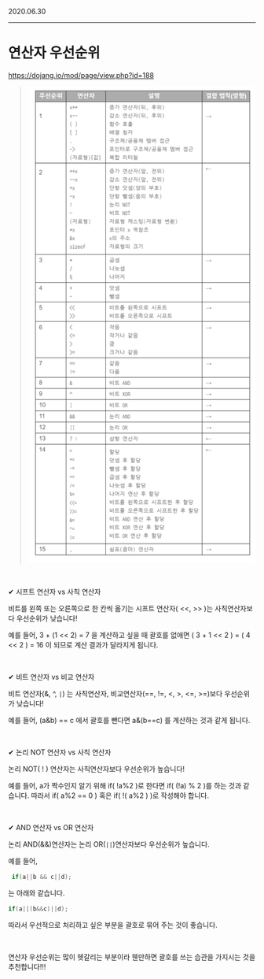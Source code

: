 
2020.06.30   
___

# 연산자 우선순위

<https://dojang.io/mod/page/view.php?id=188>

> ![image](img/연산자_우선순위.png)

<br>

✔ 시프트 연산자 vs 사칙 연산자

비트를 왼쪽 또는 오른쪽으로 한 칸씩 옮기는 시프트 연산자( <<, >> )는 사칙연산자보다 우선순위가 낮습니다!

예를 들어, 3 + (1 << 2) = 7 을 계산하고 싶을 때 괄호를 없애면  ( 3 + 1 << 2 ) = ( 4 << 2 ) = 16 이 되므로 계산 결과가 달라지게 됩니다.

<br>

✔ 비트 연산자 vs 비교 연산자

비트 연산자(&, ^, `|`) 는 사칙연산자, 비교연산자(==, !=, <, >, <=, >=)보다 우선순위가 낮습니다!

예를 들어, (a&b) == c 에서 괄호를 뺀다면 a&(b==c) 를 계산하는 것과 같게 됩니다.

<br>

✔ 논리 NOT 연산자 vs 사칙 연산자

논리 NOT( ! ) 연산자는 사칙연산자보다 우선순위가 높습니다!

예를 들어, a가 짝수인지 알기 위해 if( !a%2 )로 한다면 if( (!a) % 2 )를 하는 것과 같습니다. 
따라서 if( a%2 == 0 ) 혹은 if( !( a%2 ) )로 작성해야 합니다.

<br>

✔ AND 연산자 vs OR 연산자

논리 AND(&&)연산자는 논리 OR(`||`)연산자보다 우선순위가 높습니다.

예를 들어,
```c++
 if(a||b && c||d);
 ```
  는 아래와 같습니다.
  ```c++
  if(a||(b&&c)||d);
  ```
  따라서 우선적으로 처리하고 싶은 부분을 괄호로 묶어 주는 것이 좋습니다.

<br>

연산자 우선순위는 많이 헷갈리는 부분이라 웬만하면 괄호를 쓰는 습관을 가지시는 것을 추천합니다!!!
